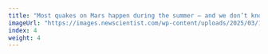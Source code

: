 ```yaml
---
title: "Most quakes on Mars happen during the summer – and we don’t know why"
imageUrl: "https://images.newscientist.com/wp-content/uploads/2025/03/14160308/sei243597525.jpg?width=788"
index: 4
weight: 4
---
```

